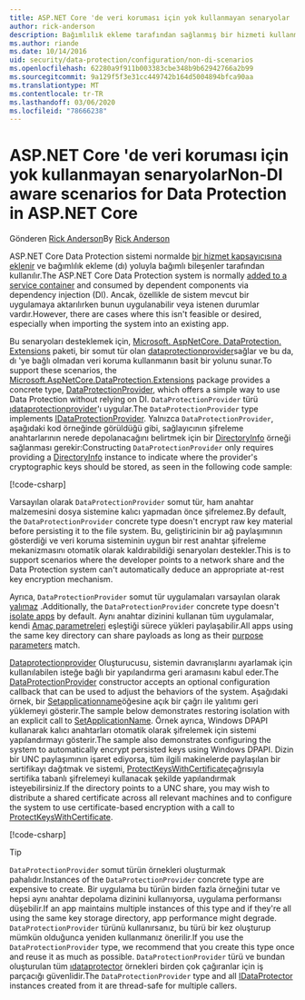 ```yaml
---
title: ASP.NET Core 'de veri koruması için yok kullanmayan senaryolar
author: rick-anderson
description: Bağımlılık ekleme tarafından sağlanmış bir hizmeti kullanmak istemediğiniz veya kullanmak istemediğiniz veri koruma senaryolarını nasıl destekleyeceğinizi öğrenin.
ms.author: riande
ms.date: 10/14/2016
uid: security/data-protection/configuration/non-di-scenarios
ms.openlocfilehash: 62280a9f911b003383cbe348b9b62942766a2b99
ms.sourcegitcommit: 9a129f5f3e31cc449742b164d5004894bfca90aa
ms.translationtype: MT
ms.contentlocale: tr-TR
ms.lasthandoff: 03/06/2020
ms.locfileid: "78666238"
---
```

# <a name="non-di-aware-scenarios-for-data-protection-in-aspnet-core"></a><span data-ttu-id="6b652-103">ASP.NET Core 'de veri koruması için yok kullanmayan senaryolar</span><span class="sxs-lookup"><span data-stu-id="6b652-103">Non-DI aware scenarios for Data Protection in ASP.NET Core</span></span>

<span data-ttu-id="6b652-104">Gönderen [Rick Anderson](https://twitter.com/RickAndMSFT)</span><span class="sxs-lookup"><span data-stu-id="6b652-104">By [Rick Anderson](https://twitter.com/RickAndMSFT)</span></span>

<span data-ttu-id="6b652-105">ASP.NET Core Data Protection sistemi normalde [bir hizmet kapsayıcısına eklenir](xref:security/data-protection/consumer-apis/overview) ve bağımlılık ekleme (dı) yoluyla bağımlı bileşenler tarafından kullanılır.</span><span class="sxs-lookup"><span data-stu-id="6b652-105">The ASP.NET Core Data Protection system is normally [added to a service container](xref:security/data-protection/consumer-apis/overview) and consumed by dependent components via dependency injection (DI).</span></span> <span data-ttu-id="6b652-106">Ancak, özellikle de sistem mevcut bir uygulamaya aktarılırken bunun uygulanabilir veya istenen durumlar vardır.</span><span class="sxs-lookup"><span data-stu-id="6b652-106">However, there are cases where this isn't feasible or desired, especially when importing the system into an existing app.</span></span>

<span data-ttu-id="6b652-107">Bu senaryoları desteklemek için, [Microsoft. AspNetCore. DataProtection. Extensions](https://www.nuget.org/packages/Microsoft.AspNetCore.DataProtection.Extensions/) paketi, bir somut tür olan [dataprotectionprovider](/dotnet/api/Microsoft.AspNetCore.DataProtection.DataProtectionProvider)sağlar ve bu da, dı 'ye bağlı olmadan veri koruma kullanmanın basit bir yolunu sunar.</span><span class="sxs-lookup"><span data-stu-id="6b652-107">To support these scenarios, the [Microsoft.AspNetCore.DataProtection.Extensions](https://www.nuget.org/packages/Microsoft.AspNetCore.DataProtection.Extensions/) package provides a concrete type, [DataProtectionProvider](/dotnet/api/Microsoft.AspNetCore.DataProtection.DataProtectionProvider), which offers a simple way to use Data Protection without relying on DI.</span></span> <span data-ttu-id="6b652-108">`DataProtectionProvider` türü [ıdataprotectionprovider](/dotnet/api/microsoft.aspnetcore.dataprotection.idataprotectionprovider)'ı uygular.</span><span class="sxs-lookup"><span data-stu-id="6b652-108">The `DataProtectionProvider` type implements [IDataProtectionProvider](/dotnet/api/microsoft.aspnetcore.dataprotection.idataprotectionprovider).</span></span> <span data-ttu-id="6b652-109">Yalnızca `DataProtectionProvider`, aşağıdaki kod örneğinde görüldüğü gibi, sağlayıcının şifreleme anahtarlarının nerede depolanacağını belirtmek için bir [DirectoryInfo](/dotnet/api/system.io.directoryinfo) örneği sağlanması gerekir:</span><span class="sxs-lookup"><span data-stu-id="6b652-109">Constructing `DataProtectionProvider` only requires providing a [DirectoryInfo](/dotnet/api/system.io.directoryinfo) instance to indicate where the provider's cryptographic keys should be stored, as seen in the following code sample:</span></span>

[!code-csharp[](non-di-scenarios/_static/nodisample1.cs)]

<span data-ttu-id="6b652-110">Varsayılan olarak `DataProtectionProvider` somut tür, ham anahtar malzemesini dosya sistemine kalıcı yapmadan önce şifrelemez.</span><span class="sxs-lookup"><span data-stu-id="6b652-110">By default, the `DataProtectionProvider` concrete type doesn't encrypt raw key material before persisting it to the file system.</span></span> <span data-ttu-id="6b652-111">Bu, geliştiricinin bir ağ paylaşımının gösterdiği ve veri koruma sisteminin uygun bir rest anahtar şifreleme mekanizmasını otomatik olarak kaldırabildiği senaryoları destekler.</span><span class="sxs-lookup"><span data-stu-id="6b652-111">This is to support scenarios where the developer points to a network share and the Data Protection system can't automatically deduce an appropriate at-rest key encryption mechanism.</span></span>

<span data-ttu-id="6b652-112">Ayrıca, `DataProtectionProvider` somut tür uygulamaları varsayılan olarak [yalımaz](xref:security/data-protection/configuration/overview#per-application-isolation) .</span><span class="sxs-lookup"><span data-stu-id="6b652-112">Additionally, the `DataProtectionProvider` concrete type doesn't [isolate apps](xref:security/data-protection/configuration/overview#per-application-isolation) by default.</span></span> <span data-ttu-id="6b652-113">Aynı anahtar dizinini kullanan tüm uygulamalar, kendi [Amaç parametreleri](xref:security/data-protection/consumer-apis/purpose-strings) eşleştiği sürece yükleri paylaşabilir.</span><span class="sxs-lookup"><span data-stu-id="6b652-113">All apps using the same key directory can share payloads as long as their [purpose parameters](xref:security/data-protection/consumer-apis/purpose-strings) match.</span></span>

<span data-ttu-id="6b652-114">[Dataprotectionprovider](/dotnet/api/microsoft.aspnetcore.dataprotection.dataprotectionprovider) Oluşturucusu, sistemin davranışlarını ayarlamak için kullanılabilen isteğe bağlı bir yapılandırma geri aramasını kabul eder.</span><span class="sxs-lookup"><span data-stu-id="6b652-114">The [DataProtectionProvider](/dotnet/api/microsoft.aspnetcore.dataprotection.dataprotectionprovider) constructor accepts an optional configuration callback that can be used to adjust the behaviors of the system.</span></span> <span data-ttu-id="6b652-115">Aşağıdaki örnek, bir [Setapplicationname](/dotnet/api/microsoft.aspnetcore.dataprotection.dataprotectionbuilderextensions.setapplicationname)öğesine açık bir çağrı ile yalıtımı geri yüklemeyi gösterir.</span><span class="sxs-lookup"><span data-stu-id="6b652-115">The sample below demonstrates restoring isolation with an explicit call to [SetApplicationName](/dotnet/api/microsoft.aspnetcore.dataprotection.dataprotectionbuilderextensions.setapplicationname).</span></span> <span data-ttu-id="6b652-116">Örnek ayrıca, Windows DPAPI kullanarak kalıcı anahtarları otomatik olarak şifrelemek için sistemi yapılandırmayı gösterir.</span><span class="sxs-lookup"><span data-stu-id="6b652-116">The sample also demonstrates configuring the system to automatically encrypt persisted keys using Windows DPAPI.</span></span> <span data-ttu-id="6b652-117">Dizin bir UNC paylaşımının işaret ediyorsa, tüm ilgili makinelerde paylaşılan bir sertifikayı dağıtmak ve sistemi, [ProtectKeysWithCertificate](/dotnet/api/microsoft.aspnetcore.dataprotection.dataprotectionbuilderextensions.protectkeyswithcertificate)çağrısıyla sertifika tabanlı şifrelemeyi kullanacak şekilde yapılandırmak isteyebilirsiniz.</span><span class="sxs-lookup"><span data-stu-id="6b652-117">If the directory points to a UNC share, you may wish to distribute a shared certificate across all relevant machines and to configure the system to use certificate-based encryption with a call to [ProtectKeysWithCertificate](/dotnet/api/microsoft.aspnetcore.dataprotection.dataprotectionbuilderextensions.protectkeyswithcertificate).</span></span>

[!code-csharp[](non-di-scenarios/_static/nodisample2.cs)]

> [!TIP]
> <span data-ttu-id="6b652-118">`DataProtectionProvider` somut türün örnekleri oluşturmak pahalıdır.</span><span class="sxs-lookup"><span data-stu-id="6b652-118">Instances of the `DataProtectionProvider` concrete type are expensive to create.</span></span> <span data-ttu-id="6b652-119">Bir uygulama bu türün birden fazla örneğini tutar ve hepsi aynı anahtar depolama dizinini kullanıyorsa, uygulama performansı düşebilir.</span><span class="sxs-lookup"><span data-stu-id="6b652-119">If an app maintains multiple instances of this type and if they're all using the same key storage directory, app performance might degrade.</span></span> <span data-ttu-id="6b652-120">`DataProtectionProvider` türünü kullanırsanız, bu türü bir kez oluşturup mümkün olduğunca yeniden kullanmanız önerilir.</span><span class="sxs-lookup"><span data-stu-id="6b652-120">If you use the `DataProtectionProvider` type, we recommend that you create this type once and reuse it as much as possible.</span></span> <span data-ttu-id="6b652-121">`DataProtectionProvider` türü ve bundan oluşturulan tüm [ıdataprotector](/dotnet/api/microsoft.aspnetcore.dataprotection.idataprotector) örnekleri birden çok çağıranlar için iş parçacığı güvenlidir.</span><span class="sxs-lookup"><span data-stu-id="6b652-121">The `DataProtectionProvider` type and all [IDataProtector](/dotnet/api/microsoft.aspnetcore.dataprotection.idataprotector) instances created from it are thread-safe for multiple callers.</span></span>
